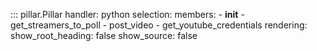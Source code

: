 ::: pillar.Pillar
    handler: python
    selection: 
        members:
            - __init__
            - get_streamers_to_poll
            - post_video
            - get_youtube_credentials
    rendering: 
        show_root_heading: false
        show_source: false